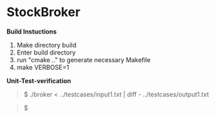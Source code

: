 # StockBroker

**Build  Instuctions**

1. Make directory build
2. Enter build directory
3. run "cmake .." to generate necessary Makefile
4. make VERBOSE=1

**Unit-Test-verification**

>$ ./broker < ../testcases/input1.txt  | diff - ../testcases/output1.txt

>$

